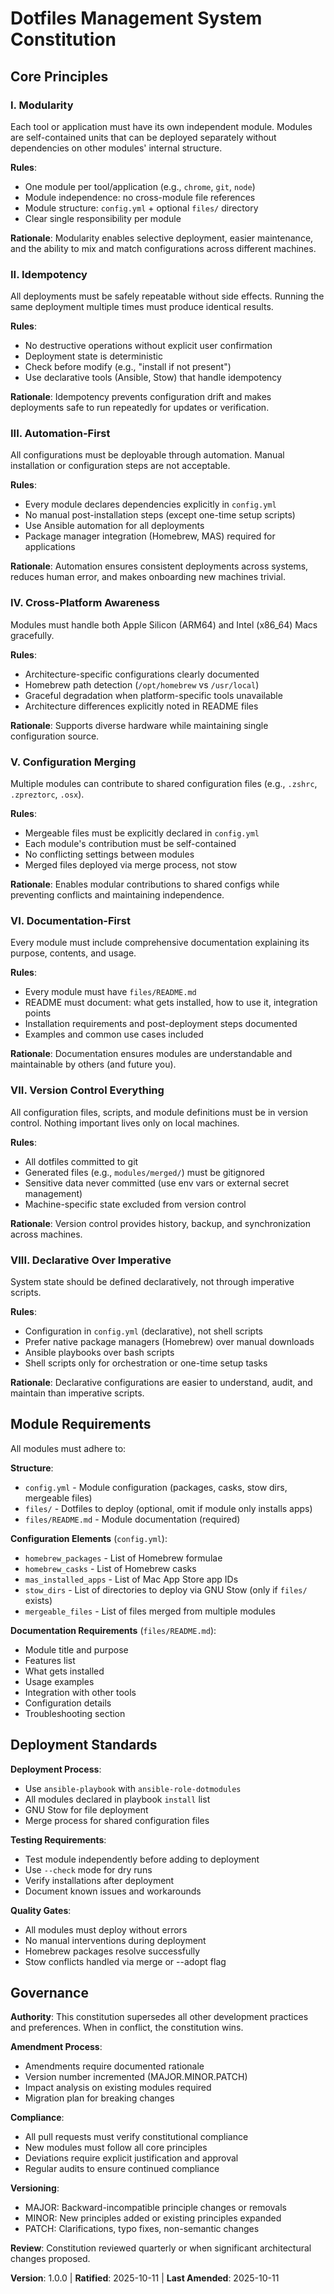 <!--
Sync Impact Report - Constitution v1.0.0
========================================
Version Change: [TEMPLATE] → 1.0.0
Change Type: MAJOR (Initial ratification)
Date: 2025-10-11

Principles Defined:
- I. Modularity
- II. Idempotency
- III. Automation-First
- IV. Cross-Platform Awareness
- V. Configuration Merging
- VI. Documentation-First
- VII. Version Control Everything
- VIII. Declarative Over Imperative

Sections Added:
- Core Principles (8 principles)
- Module Requirements
- Deployment Standards
- Governance

Templates Requiring Updates:
✅ plan-template.md - Updated Constitution Check section
✅ spec-template.md - Verified compatibility
✅ tasks-template.md - Verified task categorization aligns

Follow-up: None - all placeholders resolved
-->

# Dotfiles Management System Constitution

## Core Principles

### I. Modularity

Each tool or application must have its own independent module. Modules are self-contained units that can be deployed separately without dependencies on other modules' internal structure.

**Rules**:
- One module per tool/application (e.g., `chrome`, `git`, `node`)
- Module independence: no cross-module file references
- Module structure: `config.yml` + optional `files/` directory
- Clear single responsibility per module

**Rationale**: Modularity enables selective deployment, easier maintenance, and the ability to mix and match configurations across different machines.

### II. Idempotency

All deployments must be safely repeatable without side effects. Running the same deployment multiple times must produce identical results.

**Rules**:
- No destructive operations without explicit user confirmation
- Deployment state is deterministic
- Check before modify (e.g., "install if not present")
- Use declarative tools (Ansible, Stow) that handle idempotency

**Rationale**: Idempotency prevents configuration drift and makes deployments safe to run repeatedly for updates or verification.

### III. Automation-First

All configurations must be deployable through automation. Manual installation or configuration steps are not acceptable.

**Rules**:
- Every module declares dependencies explicitly in `config.yml`
- No manual post-installation steps (except one-time setup scripts)
- Use Ansible automation for all deployments
- Package manager integration (Homebrew, MAS) required for applications

**Rationale**: Automation ensures consistent deployments across systems, reduces human error, and makes onboarding new machines trivial.

### IV. Cross-Platform Awareness

Modules must handle both Apple Silicon (ARM64) and Intel (x86_64) Macs gracefully.

**Rules**:
- Architecture-specific configurations clearly documented
- Homebrew path detection (`/opt/homebrew` vs `/usr/local`)
- Graceful degradation when platform-specific tools unavailable
- Architecture differences explicitly noted in README files

**Rationale**: Supports diverse hardware while maintaining single configuration source.

### V. Configuration Merging

Multiple modules can contribute to shared configuration files (e.g., `.zshrc`, `.zpreztorc`, `.osx`). 

**Rules**:
- Mergeable files must be explicitly declared in `config.yml`
- Each module's contribution must be self-contained
- No conflicting settings between modules
- Merged files deployed via merge process, not stow

**Rationale**: Enables modular contributions to shared configs while preventing conflicts and maintaining independence.

### VI. Documentation-First

Every module must include comprehensive documentation explaining its purpose, contents, and usage.

**Rules**:
- Every module must have `files/README.md`
- README must document: what gets installed, how to use it, integration points
- Installation requirements and post-deployment steps documented
- Examples and common use cases included

**Rationale**: Documentation ensures modules are understandable and maintainable by others (and future you).

### VII. Version Control Everything

All configuration files, scripts, and module definitions must be in version control. Nothing important lives only on local machines.

**Rules**:
- All dotfiles committed to git
- Generated files (e.g., `modules/merged/`) must be gitignored
- Sensitive data never committed (use env vars or external secret management)
- Machine-specific state excluded from version control

**Rationale**: Version control provides history, backup, and synchronization across machines.

### VIII. Declarative Over Imperative

System state should be defined declaratively, not through imperative scripts.

**Rules**:
- Configuration in `config.yml` (declarative), not shell scripts
- Prefer native package managers (Homebrew) over manual downloads
- Ansible playbooks over bash scripts
- Shell scripts only for orchestration or one-time setup tasks

**Rationale**: Declarative configurations are easier to understand, audit, and maintain than imperative scripts.

## Module Requirements

All modules must adhere to:

**Structure**:
- `config.yml` - Module configuration (packages, casks, stow dirs, mergeable files)
- `files/` - Dotfiles to deploy (optional, omit if module only installs apps)
- `files/README.md` - Module documentation (required)

**Configuration Elements** (`config.yml`):
- `homebrew_packages` - List of Homebrew formulae
- `homebrew_casks` - List of Homebrew casks
- `mas_installed_apps` - List of Mac App Store app IDs
- `stow_dirs` - List of directories to deploy via GNU Stow (only if `files/` exists)
- `mergeable_files` - List of files merged from multiple modules

**Documentation Requirements** (`files/README.md`):
- Module title and purpose
- Features list
- What gets installed
- Usage examples
- Integration with other tools
- Configuration details
- Troubleshooting section

## Deployment Standards

**Deployment Process**:
- Use `ansible-playbook` with `ansible-role-dotmodules`
- All modules declared in playbook `install` list
- GNU Stow for file deployment
- Merge process for shared configuration files

**Testing Requirements**:
- Test module independently before adding to deployment
- Use `--check` mode for dry runs
- Verify installations after deployment
- Document known issues and workarounds

**Quality Gates**:
- All modules must deploy without errors
- No manual interventions during deployment
- Homebrew packages resolve successfully
- Stow conflicts handled via merge or --adopt flag

## Governance

**Authority**: This constitution supersedes all other development practices and preferences. When in conflict, the constitution wins.

**Amendment Process**:
- Amendments require documented rationale
- Version number incremented (MAJOR.MINOR.PATCH)
- Impact analysis on existing modules required
- Migration plan for breaking changes

**Compliance**:
- All pull requests must verify constitutional compliance
- New modules must follow all core principles
- Deviations require explicit justification and approval
- Regular audits to ensure continued compliance

**Versioning**:
- MAJOR: Backward-incompatible principle changes or removals
- MINOR: New principles added or existing principles expanded
- PATCH: Clarifications, typo fixes, non-semantic changes

**Review**: Constitution reviewed quarterly or when significant architectural changes proposed.

**Version**: 1.0.0 | **Ratified**: 2025-10-11 | **Last Amended**: 2025-10-11
